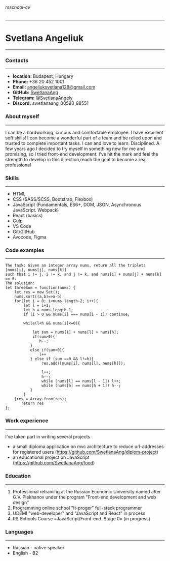 ###### rsschool-cv
---
# Svetlana Angeliuk
---
### Contacts
---
* **location:** Budapest, Hungary
* **Phone:** +36 20 452 1001
* **Email:** angeliuksvetlana128@gmail.com
* **GitHub:** [SwetlanaAng](https://github.com/SwetlanaAng)
* **Telegram:** [@SvetlanaAngely](https://web.telegram.org/k/#@SAngeliuk)
* **Discord:** swetlanaang_00593_88551

### About myself
---
I can be a hardworking, curious and comfortable employee. I have excellent soft skills! I can become a wonderful part of a team and be relied upon and trusted to complete important tasks. I can and love to learn. Disciplined.
A few years ago I decided to try myself in something new for me and promising, so I tried front-end development. I've hit the mark and feel the strength to develop in this direction,reach the goal to become a real professional

### Skills
---
- HTML
- CSS (SASS/SCSS, Bootstrap, Flexbox)
- JavaScript (Fundamentals, ES6+, DOM, JSON, Asynchronous JavaScript. Webpack)
- React (basics)
- Gulp
- VS Code
- Git/GitHub
- Avocode, Figma

### Code examples
---
```
The task: Given an integer array nums, return all the triplets [nums[i], nums[j], nums[k]] 
such that i != j, i != k, and j != k, and nums[i] + nums[j] + nums[k] == 0.
The solution:
let threeSum = function(nums) {
    let res = new Set();
    nums.sort((a,b)=>a-b)
    for(let i = 0; i<nums.length-2; i++){
        let l = i+1;
        let h = nums.length-1;
        if (i > 0 && nums[i] === nums[i - 1]) continue;
        
        while(l<h && nums[i]<=0){
            
            let sum = nums[i] + nums[l] + nums[h];
            if(sum>0){
               h--;
           }
           else if(sum<0){
               l++
           } else if (sum ==0 && l!=h){
                res.add([nums[i], nums[l], nums[h]]);
                
                l++;
                h--;
                while (nums[l] == nums[l - 1]) l++;
                while (nums[h] == nums[h + 1]) h--;
           }  
        } 
    }res = Array.from(res); 
       return res
};

```

### Work experience
--- 
I've taken part in writing several projects

- a small diploma application on mvc architecture to reduce url-addresses for registered users (https://github.com/SwetlanaAng/diplom-project)
- an educational project on JavaScript (https://github.com/SwetlanaAng/food)

### Education
--- 
1. Professional retraining at the Russian Economic University named after G.V. Plekhanov under the program "Front-end development and web design"
2. Programming online school "It-proger" full-stack programmer
3. UDEMI "web-developer" and "JavaScript and React" in process
4. RS Schools Course «JavaScript/Front-end. Stage 0» (in progress)

### Languages
---
* Russian - native speaker
* English - B2


